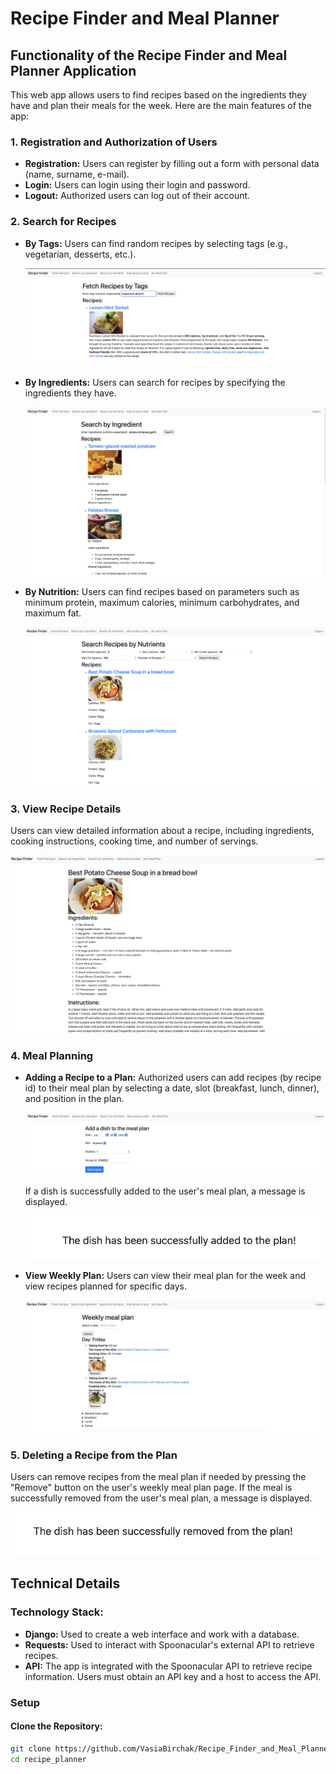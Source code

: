 # Recipe Finder and Meal Planner

## Functionality of the Recipe Finder and Meal Planner Application

This web app allows users to find recipes based on the ingredients they have and plan their meals for the week. Here are the main features of the app:

### 1. Registration and Authorization of Users

- **Registration:** Users can register by filling out a form with personal data (name, surname, e-mail).
- **Login:** Users can login using their login and password.
- **Logout:** Authorized users can log out of their account.

### 2. Search for Recipes

- **By Tags:** Users can find random recipes by selecting tags (e.g., vegetarian, desserts, etc.).

  ![Search for recipes by tags](images/search_recipes_by_tags.png)

- **By Ingredients:** Users can search for recipes by specifying the ingredients they have.

  ![Search for recipes by ingredients](images/search_recipes_by_ingredient.png)

- **By Nutrition:** Users can find recipes based on parameters such as minimum protein, maximum calories, minimum carbohydrates, and maximum fat.

  ![Search for recipes by nutrition](images/search_recipes_by_nutrition.png)

### 3. View Recipe Details

Users can view detailed information about a recipe, including ingredients, cooking instructions, cooking time, and number of servings.

  ![Recipe information](images/recipe_information.png)

### 4. Meal Planning

- **Adding a Recipe to a Plan:** Authorized users can add recipes (by recipe id) to their meal plan by selecting a date, slot (breakfast, lunch, dinner), and position in the plan.

  ![Adding a recipe to a plan](images/adding_recipe_to_plan.png)

  If a dish is successfully added to the user's meal plan, a message is displayed.

  ![Message](images/message_for_adding_dish.png)

- **View Weekly Plan:** Users can view their meal plan for the week and view recipes planned for specific days.

  ![View weekly plan](images/view_weekly_plan.png)

### 5. Deleting a Recipe from the Plan

Users can remove recipes from the meal plan if needed by pressing the "Remove" button on the user's weekly meal plan page.
If the meal is successfully removed from the user's meal plan, a message is displayed.

  ![Message](images/message_for_removing_dish.png)

## Technical Details

### Technology Stack:

- **Django:** Used to create a web interface and work with a database.
- **Requests:** Used to interact with Spoonacular's external API to retrieve recipes.
- **API:** The app is integrated with the Spoonacular API to retrieve recipe information. Users must obtain an API key and a host to access the API.

### Setup

#### Clone the Repository:

```bash
git clone https://github.com/VasiaBirchak/Recipe_Finder_and_Meal_Planner.git
cd recipe_planner
